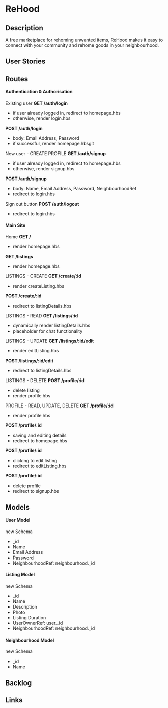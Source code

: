 # ReHood

## Description
A free marketplace for rehoming unwanted items, ReHood makes it easy to connect with your community and rehome goods in your neighbourhood.

## User Stories

## Routes

#### Authentication & Authorisation
Existing user
**GET /auth/login**
* if user already logged in, redirect to homepage.hbs
* otherwise, render login.hbs

**POST /auth/login**
* body: Email Address, Password
* if successful, render homepage.hbsgit 

New user - CREATE PROFILE
**GET /auth/signup**
* if user already logged in, redirect to homepage.hbs
* otherwise, render signup.hbs

**POST /auth/signup**
* body: Name, Email Address, Password, NeighbourhoodRef
* redirect to login.hbs

Sign out button
**POST /auth/logout**
* redirect to login.hbs


#### Main Site
Home
**GET /**
* render homepage.hbs

**GET /listings**
* render homepage.hbs


LISTINGS - CREATE
**GET /create/:id**
* render createListing.hbs

**POST /create/:id**
* redirect to listingDetails.hbs


LISTINGS - READ
**GET /listings/:id**
* dynamically render listingDetails.hbs
* placeholder for chat functionality

LISTINGS - UPDATE
**GET /listings/:id/edit**
* render editListing.hbs

**POST /listings/:id/edit**
* redirect to listingDetails.hbs

LISTINGS - DELETE
**POST /profile/:id**
* delete listing
* render profile.hbs


PROFILE - READ, UPDATE, DELETE
**GET /profile/:id**
* render profile.hbs

**POST /profile/:id**
* saving and editing details
* redirect to homepage.hbs

**POST /profile/:id**
* clicking to edit listing
* redirect to editListing.hbs

**POST /profile/:id**
* delete profile
* redirect to signup.hbs


## Models
#### User Model

new Schema
* _id
* Name
* Email Address
* Password
* NeighbourhoodRef: neighbourhood._id

#### Listing Model

new Schema
* _id
* Name
* Description
* Photo
* Listing Duration
* UserOwnerRef: user._id
* NeighbourhoodRef: neighbourhood._id

#### Neighbourhood Model

new Schema
* _id
* Name

## Backlog

## Links
